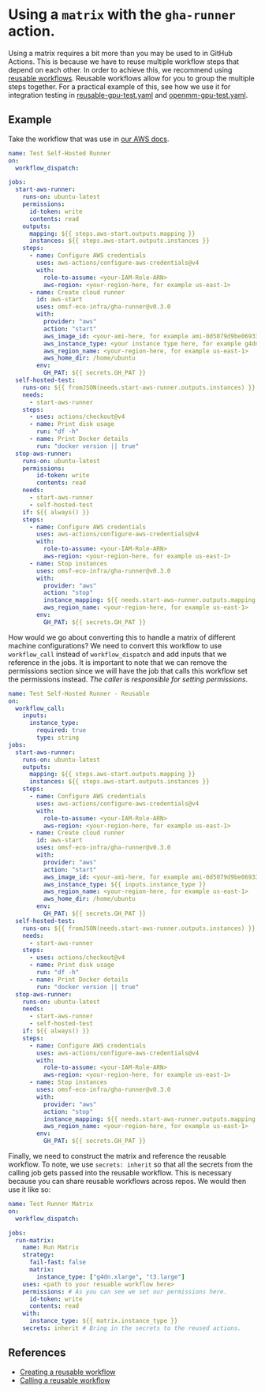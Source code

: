 # Using a `matrix` with the `gha-runner` action.
Using a matrix requires a bit more than you may be used to in GitHub Actions. This is because we have to reuse multiple workflow steps that depend on each other. In order to achieve this, we recommend using [reusable workflows](https://docs.github.com/en/actions/sharing-automations/reusing-workflows). Reusable workflows allow for you to group the multiple steps together. For a practical example of this, see how we use it for integration testing in [reusable-gpu-test.yaml](.github/workflows/reusable-gpu-test.yaml) and [openmm-gpu-test.yaml](./github/workflows/openmm-gpu-test.yaml).

## Example
Take the workflow that was use in [our AWS docs](docs/aws.md).
```yaml
name: Test Self-Hosted Runner
on:
  workflow_dispatch:

jobs:
  start-aws-runner:
    runs-on: ubuntu-latest
    permissions:
      id-token: write
      contents: read
    outputs:
      mapping: ${{ steps.aws-start.outputs.mapping }}
      instances: ${{ steps.aws-start.outputs.instances }}
    steps:
      - name: Configure AWS credentials
        uses: aws-actions/configure-aws-credentials@v4
        with:
          role-to-assume: <your-IAM-Role-ARN>
          aws-region: <your-region-here, for example us-east-1>
      - name: Create cloud runner
        id: aws-start
        uses: omsf-eco-infra/gha-runner@v0.3.0
        with:
          provider: "aws"
          action: "start"
          aws_image_id: <your-ami-here, for example ami-0d5079d9be06933e5>
          aws_instance_type: <your instance type here, for example g4dn.xlarge>
          aws_region_name: <your-region-here, for example us-east-1>
          aws_home_dir: /home/ubuntu
        env:
          GH_PAT: ${{ secrets.GH_PAT }}
  self-hosted-test:
    runs-on: ${{ fromJSON(needs.start-aws-runner.outputs.instances) }} # This ensures that you only run on the instances you just provisioned
    needs:
      - start-aws-runner
    steps:
      - uses: actions/checkout@v4
      - name: Print disk usage
        run: "df -h"
      - name: Print Docker details
        run: "docker version || true"
  stop-aws-runner:
    runs-on: ubuntu-latest
    permissions:
        id-token: write
        contents: read
    needs:
      - start-aws-runner
      - self-hosted-test
    if: ${{ always() }}
    steps:
      - name: Configure AWS credentials
        uses: aws-actions/configure-aws-credentials@v4
        with:
          role-to-assume: <your-IAM-Role-ARN>
          aws-region: <your-region-here, for example us-east-1>
      - name: Stop instances
        uses: omsf-eco-infra/gha-runner@v0.3.0
        with:
          provider: "aws"
          action: "stop"
          instance_mapping: ${{ needs.start-aws-runner.outputs.mapping }}
          aws_region_name: <your-region-here, for example us-east-1>
        env:
          GH_PAT: ${{ secrets.GH_PAT }}
```

How would we go about converting this to handle a matrix of different machine configurations? We need to convert this workflow to use `workflow_call` instead of `workflow_dispatch` and add inputs that we reference in the jobs. It is important to note that we can remove the permissions section since we will have the job that calls this workflow set the permissions instead. _The caller is responsible for setting permissions_.
```yaml
name: Test Self-Hosted Runner - Reusable
on:
  workflow_call:
    inputs:
      instance_type: 
        required: true 
        type: string
jobs:
  start-aws-runner:
    runs-on: ubuntu-latest
    outputs:
      mapping: ${{ steps.aws-start.outputs.mapping }}
      instances: ${{ steps.aws-start.outputs.instances }}
    steps:
      - name: Configure AWS credentials
        uses: aws-actions/configure-aws-credentials@v4
        with:
          role-to-assume: <your-IAM-Role-ARN>
          aws-region: <your-region-here, for example us-east-1>
      - name: Create cloud runner
        id: aws-start
        uses: omsf-eco-infra/gha-runner@v0.3.0
        with:
          provider: "aws"
          action: "start"
          aws_image_id: <your-ami-here, for example ami-0d5079d9be06933e5>
          aws_instance_type: ${{ inputs.instance_type }}
          aws_region_name: <your-region-here, for example us-east-1>
          aws_home_dir: /home/ubuntu
        env:
          GH_PAT: ${{ secrets.GH_PAT }}
  self-hosted-test:
    runs-on: ${{ fromJSON(needs.start-aws-runner.outputs.instances) }} # This ensures that you only run on the instances you just provisioned
    needs:
      - start-aws-runner
    steps:
      - uses: actions/checkout@v4
      - name: Print disk usage
        run: "df -h"
      - name: Print Docker details
        run: "docker version || true"
  stop-aws-runner:
    runs-on: ubuntu-latest
    needs:
      - start-aws-runner
      - self-hosted-test
    if: ${{ always() }}
    steps:
      - name: Configure AWS credentials
        uses: aws-actions/configure-aws-credentials@v4
        with:
          role-to-assume: <your-IAM-Role-ARN>
          aws-region: <your-region-here, for example us-east-1>
      - name: Stop instances
        uses: omsf-eco-infra/gha-runner@v0.3.0
        with:
          provider: "aws"
          action: "stop"
          instance_mapping: ${{ needs.start-aws-runner.outputs.mapping }}
          aws_region_name: <your-region-here, for example us-east-1>
        env:
          GH_PAT: ${{ secrets.GH_PAT }}
```

Finally, we need to construct the matrix and reference the reusable workflow. To note, we use `secrets: inherit` so that all the secrets from the calling job gets passed into the reusable workflow. This is necessary because you can share reusable workflows across repos. We would then use it like so:
```yaml
name: Test Runner Matrix
on:
  workflow_dispatch:

jobs:
  run-matrix:
    name: Run Matrix
    strategy:
      fail-fast: false
      matrix:
        instance_type: ["g4dn.xlarge", "t3.large"]
    uses: <path to your resuable workflow here>
    permissions: # As you can see we set our permissions here.
      id-token: write
      contents: read
    with:
      instance_type: ${{ matrix.instance_type }}
    secrets: inherit # Bring in the secrets to the reused actions.
```

## References
- [Creating a reusable workflow](https://docs.github.com/en/actions/sharing-automations/reusing-workflows#creating-a-reusable-workflow)
- [Calling a reusable workflow](https://docs.github.com/en/actions/sharing-automations/reusing-workflows#calling-a-reusable-workflow)
